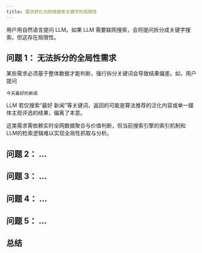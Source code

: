 ```yaml
---
title: 需求转化为网络搜索关键字的局限性
---
```


用户用自然语言提问 LLM。如果 LLM 需要联网搜索，会将提问拆分成关键字搜索。但这存在局限性。

## 问题 1： 无法拆分的全局性需求
某些需求必须基于整体数据才能判断，强行拆分关键词会导致结果偏差。如，用户提问
```
今天最好的新闻
```

LLM 若仅搜索“最好 新闻”等关键词，返回的可能是算法推荐的泛化内容或单一媒体主观评选的结果，偏离了本意。

这类需求需依赖实时全网数据聚合与价值判断，但当前搜索引擎的索引机制和LLM的检索逻辑难以实现全局性抓取与分析。

## 问题 2： ...

## 问题 3： ...

## 问题 4： ...

## 问题 5： ...

## 总结



